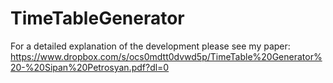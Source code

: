 # TimeTableGenerator

For a detailed explanation of the development please see my paper: https://www.dropbox.com/s/ocs0mdtt0dvwd5p/TimeTable%20Generator%20-%20Sipan%20Petrosyan.pdf?dl=0

